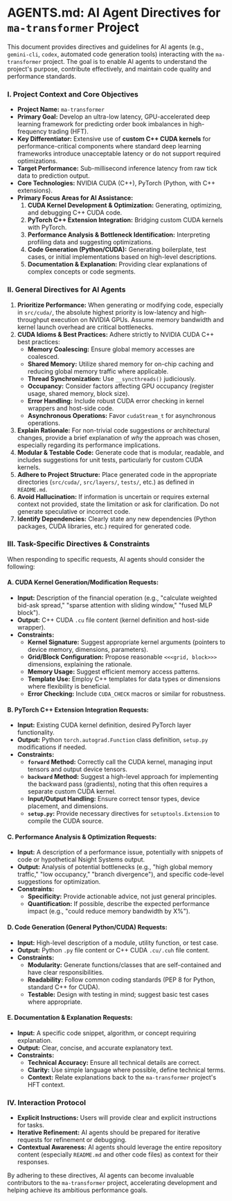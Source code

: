 # AGENTS.md: AI Agent Directives for `ma-transformer` Project

This document provides directives and guidelines for AI agents (e.g., `gemini-cli`, `codex`, automated code generation tools) interacting with the `ma-transformer` project. The goal is to enable AI agents to understand the project's purpose, contribute effectively, and maintain code quality and performance standards.

### **I. Project Context and Core Objectives**

* **Project Name:** `ma-transformer`
* **Primary Goal:** Develop an ultra-low latency, GPU-accelerated deep learning framework for predicting order book imbalances in high-frequency trading (HFT).
* **Key Differentiator:** Extensive use of **custom C++ CUDA kernels** for performance-critical components where standard deep learning frameworks introduce unacceptable latency or do not support required optimizations.
* **Target Performance:** Sub-millisecond inference latency from raw tick data to prediction output.
* **Core Technologies:** NVIDIA CUDA (C++), PyTorch (Python, with C++ extensions).
* **Primary Focus Areas for AI Assistance:**
    1.  **CUDA Kernel Development & Optimization:** Generating, optimizing, and debugging C++ CUDA code.
    2.  **PyTorch C++ Extension Integration:** Bridging custom CUDA kernels with PyTorch.
    3.  **Performance Analysis & Bottleneck Identification:** Interpreting profiling data and suggesting optimizations.
    4.  **Code Generation (Python/CUDA):** Generating boilerplate, test cases, or initial implementations based on high-level descriptions.
    5.  **Documentation & Explanation:** Providing clear explanations of complex concepts or code segments.

### **II. General Directives for AI Agents**

1.  **Prioritize Performance:** When generating or modifying code, especially in `src/cuda/`, the absolute highest priority is low-latency and high-throughput execution on NVIDIA GPUs. Assume memory bandwidth and kernel launch overhead are critical bottlenecks.
2.  **CUDA Idioms & Best Practices:** Adhere strictly to NVIDIA CUDA C++ best practices:
    * **Memory Coalescing:** Ensure global memory accesses are coalesced.
    * **Shared Memory:** Utilize shared memory for on-chip caching and reducing global memory traffic where applicable.
    * **Thread Synchronization:** Use `__syncthreads()` judiciously.
    * **Occupancy:** Consider factors affecting GPU occupancy (register usage, shared memory, block size).
    * **Error Handling:** Include robust CUDA error checking in kernel wrappers and host-side code.
    * **Asynchronous Operations:** Favor `cudaStream_t` for asynchronous operations.
3.  **Explain Rationale:** For non-trivial code suggestions or architectural changes, provide a brief explanation of *why* the approach was chosen, especially regarding its performance implications.
4.  **Modular & Testable Code:** Generate code that is modular, readable, and includes suggestions for unit tests, particularly for custom CUDA kernels.
5.  **Adhere to Project Structure:** Place generated code in the appropriate directories (`src/cuda/`, `src/layers/`, `tests/`, etc.) as defined in `README.md`.
6.  **Avoid Hallucination:** If information is uncertain or requires external context not provided, state the limitation or ask for clarification. Do not generate speculative or incorrect code.
7.  **Identify Dependencies:** Clearly state any new dependencies (Python packages, CUDA libraries, etc.) required for generated code.

### **III. Task-Specific Directives & Constraints**

When responding to specific requests, AI agents should consider the following:

#### **A. CUDA Kernel Generation/Modification Requests:**

* **Input:** Description of the financial operation (e.g., "calculate weighted bid-ask spread," "sparse attention with sliding window," "fused MLP block").
* **Output:** C++ CUDA `.cu` file content (kernel definition and host-side wrapper).
* **Constraints:**
    * **Kernel Signature:** Suggest appropriate kernel arguments (pointers to device memory, dimensions, parameters).
    * **Grid/Block Configuration:** Propose reasonable `<<<grid, block>>>` dimensions, explaining the rationale.
    * **Memory Usage:** Suggest efficient memory access patterns.
    * **Template Use:** Employ C++ templates for data types or dimensions where flexibility is beneficial.
    * **Error Checking:** Include `CUDA_CHECK` macros or similar for robustness.

#### **B. PyTorch C++ Extension Integration Requests:**

* **Input:** Existing CUDA kernel definition, desired PyTorch layer functionality.
* **Output:** Python `torch.autograd.Function` class definition, `setup.py` modifications if needed.
* **Constraints:**
    * **`forward` Method:** Correctly call the CUDA kernel, managing input tensors and output device tensors.
    * **`backward` Method:** Suggest a high-level approach for implementing the backward pass (gradients), noting that this often requires a separate custom CUDA kernel.
    * **Input/Output Handling:** Ensure correct tensor types, device placement, and dimensions.
    * **`setup.py`:** Provide necessary directives for `setuptools.Extension` to compile the CUDA source.

#### **C. Performance Analysis & Optimization Requests:**

* **Input:** A description of a performance issue, potentially with snippets of code or hypothetical Nsight Systems output.
* **Output:** Analysis of potential bottlenecks (e.g., "high global memory traffic," "low occupancy," "branch divergence"), and specific code-level suggestions for optimization.
* **Constraints:**
    * **Specificity:** Provide actionable advice, not just general principles.
    * **Quantification:** If possible, describe the expected performance impact (e.g., "could reduce memory bandwidth by X%").

#### **D. Code Generation (General Python/CUDA) Requests:**

* **Input:** High-level description of a module, utility function, or test case.
* **Output:** Python `.py` file content or C++ CUDA `.cu/.cuh` file content.
* **Constraints:**
    * **Modularity:** Generate functions/classes that are self-contained and have clear responsibilities.
    * **Readability:** Follow common coding standards (PEP 8 for Python, standard C++ for CUDA).
    * **Testable:** Design with testing in mind; suggest basic test cases where appropriate.

#### **E. Documentation & Explanation Requests:**

* **Input:** A specific code snippet, algorithm, or concept requiring explanation.
* **Output:** Clear, concise, and accurate explanatory text.
* **Constraints:**
    * **Technical Accuracy:** Ensure all technical details are correct.
    * **Clarity:** Use simple language where possible, define technical terms.
    * **Context:** Relate explanations back to the `ma-transformer` project's HFT context.

### **IV. Interaction Protocol**

* **Explicit Instructions:** Users will provide clear and explicit instructions for tasks.
* **Iterative Refinement:** AI agents should be prepared for iterative requests for refinement or debugging.
* **Contextual Awareness:** AI agents should leverage the entire repository content (especially `README.md` and other code files) as context for their responses.

By adhering to these directives, AI agents can become invaluable contributors to the `ma-transformer` project, accelerating development and helping achieve its ambitious performance goals.
